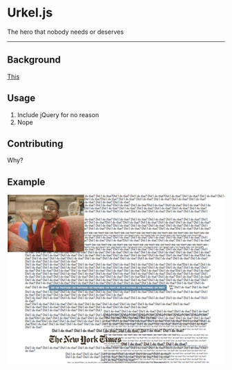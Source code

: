 # Urkel.js

The hero that nobody needs or deserves

---

## Background

[This](https://www.youtube.com/watch?v=Ya2xifdO_l0)

## Usage

1. Include jQuery for no reason
2. Nope

## Contributing

Why?

## Example

![new urkel times](img/screenshot.png)
